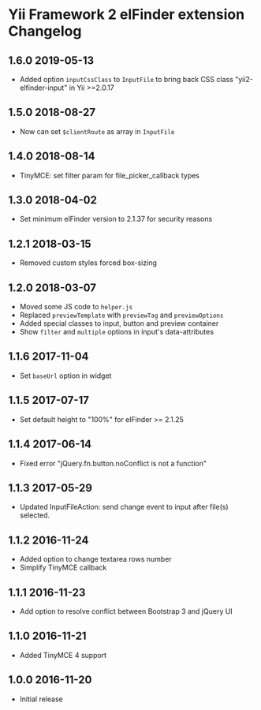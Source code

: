 # Yii Framework 2 elFinder extension Changelog

## 1.6.0 2019-05-13

- Added option `inputCssClass` to `InputFile` to bring back CSS class "yii2-elfinder-input" in Yii >=2.0.17


## 1.5.0 2018-08-27

- Now can set `$clientRoute` as array in `InputFile`


## 1.4.0 2018-08-14

- TinyMCE: set filter param for file_picker_callback types


## 1.3.0 2018-04-02

- Set minimum elFinder version to 2.1.37 for security reasons


## 1.2.1 2018-03-15

- Removed custom styles forced box-sizing


## 1.2.0 2018-03-07

- Moved some JS code to `helper.js`
- Replaced `previewTemplate` with `previewTag` and `previewOptions`
- Added special classes to input, button and preview container
- Show `filter` and `multiple` options in input's data-attributes


## 1.1.6 2017-11-04

- Set `baseUrl` option in widget


## 1.1.5 2017-07-17

- Set default height to "100%" for elFinder >= 2.1.25


## 1.1.4 2017-06-14

- Fixed error "jQuery.fn.button.noConflict is not a function"


## 1.1.3 2017-05-29

- Updated InputFileAction: send change event to input after file(s) selected.


## 1.1.2 2016-11-24

- Added option to change textarea rows number
- Simplify TinyMCE callback


## 1.1.1 2016-11-23

- Add option to resolve conflict between Bootstrap 3 and jQuery UI


## 1.1.0 2016-11-21

- Added TinyMCE 4 support


## 1.0.0 2016-11-20

- Initial release
